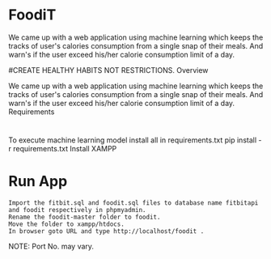 # FoodiT
We came up with a web application using machine learning which keeps the tracks of user's calories consumption from a single snap of their meals. And warn's if the user exceed his/her calorie consumption limit of a day.

#CREATE HEALTHY HABITS NOT RESTRICTIONS.
Overview

We came up with a web application using machine learning which keeps the tracks of user's calories consumption from a single snap of their meals. And warn's if the user exceed his/her calorie consumption limit of a day.
Requirements

#
To execute machine learning model install all in requirements.txt pip install -r requirements.txt
Install XAMPP

# Run App

    Import the fitbit.sql and foodit.sql files to database name fitbitapi and foodit respectively in phpmyadmin.
    Rename the foodit-master folder to foodit.
    Move the folder to xampp/htdocs.
    In browser goto URL and type http://localhost/foodit .

NOTE: Port No. may vary.
